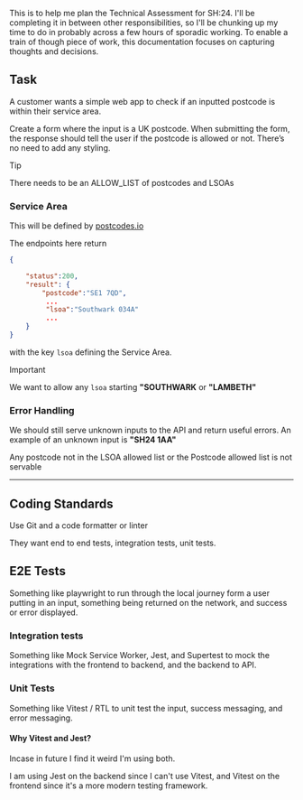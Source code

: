 This is to help me plan the Technical Assessment for SH:24. I'll be completing it in between other responsibilities, so I'll be chunking up my time to do in probably across a few hours of sporadic working. To enable a train of though piece of work, this documentation focuses on capturing thoughts and decisions.

## Task

A customer wants a simple web app to check if an inputted postcode is within their service area.

Create a form where the input is a UK postcode. When submitting the form, the response should tell the user if the postcode is allowed or not. There’s no need to add any styling.

> [!TIP]
> There needs to be an ALLOW_LIST of postcodes and LSOAs

### Service Area

This will be defined by [postcodes.io](<[http://postcodes.io](http://postcodes.io/)>)

The endpoints here return

```json
{

    "status":200,
    "result": {
        "postcode":"SE1 7QD",
         ...
         "lsoa":"Southwark 034A"
         ...
    }
}
```

with the key `lsoa` defining the Service Area.

> [!IMPORTANT]
> We want to allow any `lsoa` starting **"SOUTHWARK** or **"LAMBETH"**

### Error Handling

We should still serve unknown inputs to the API and return useful errors. An example of an unknown input is **"SH24 1AA"**

Any postcode not in the LSOA allowed list or the Postcode allowed list is not servable

---

## Coding Standards

Use Git and a code formatter or linter

They want end to end tests, integration tests, unit tests.

## E2E Tests

Something like playwright to run through the local journey form a user putting in an input, something being returned on the network, and success or error displayed.

### Integration tests

Something like Mock Service Worker, Jest, and Supertest to mock the integrations with the frontend to backend, and the backend to API.

### Unit Tests

Something like Vitest / RTL to unit test the input, success messaging, and error messaging.

#### Why Vitest and Jest?

Incase in future I find it weird I'm using both.

I am using Jest on the backend since I can't use Vitest, and Vitest on the frontend since it's a more modern testing framework.
